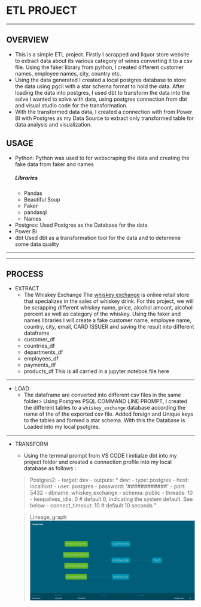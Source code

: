 # ETL PROJECT 
_______________________________________________________________
## OVERVIEW
- This is a simple ETL project. Firstly I scrapped and liquor store website to extract data about its various category of wines converting it to a csv file. Using the faker library from python, I created different customer names, employee names, city, country etc. 
- Using the data generated I created a local postgres database to store the data using pgcli with a star schema format to hold the data. After loading the data into postgres, I used dbt to transform the data into the solve  I wanted to solve with data, using postgres connection from dbt and visual studio code for the transformation. 
- With the transformed data data, I created a connection with from Power BI with Postgres as my Data Source to extract only transformed table for data analysis and visualization.

## USAGE
 - Python:
    Python was used to for webscraping the data and creating the fake data from faker and names
    ##### Libraries
    - Pandas
    - Beautiful Soup
    - Faker
    - pandasql
    - Names
 - Postgres:
    Used Postgres as the Database for the data
 - Power Bi
 - dbt 
    Used dbt as a transformation tool for the data and to determine some data quality
___________________________________________________________________
___________________________________________________________________

## PROCESS

 - EXTRACT
    - The Whiskey Exchange The [whiskey exchange](https://www.thewhiskyexchange.com/) is online retail store that specializes in the sales of whiskey drink. For this project, we will be scrapping different whiskey name, price, alcohol amount, alcohol percent as well as category of the whiskey. 
    Using the faker and names libraries I will create a fake customer name, employee name, country, city, email, CARD ISSUER and saving the result into different dataframe
     - customer_df
     - countries_df
     - departments_df
     - employees_df
     - payments_df
     - products_df
    This is all carried in a jupyter notebok file here
___________________________________________________________________
 - LOAD
    - The dataframe are converted into different csv files in the same folder> Using Postgres PSQL COMMAND LINE PROMPT, I created the different tables to a `whiskey_exchange` database according the name of the of the exported csv file. Added foreign and Unique keys to the tables and formed a star schema. With this the Database is Loaded into my local psotgres.
___________________________________________________________________

  - TRANSFORM
    - Using the termnal prompt from VS CODE I initialze dbt into my project folder and created a connection profile into my local database as follows :
    > Postgres2:
        - target: dev
        - outputs:
           * dev:
            - type: postgres 
            - host: localhost
            - user: postgres
            - password: '############'
            - port: 5432
            - dbname: whiskey_exchange
            - schema: public
            - threads: 10
           -  keepalives_idle: 0 # default 0, indicating the system default. See below
            - connect_timeout: 10 # default 10 seconds "

    > Lineage_graph
    ![Graph](https://github.com/jbassie/ETL-PROJECT/blob/main/_images/linear_graph.png)



